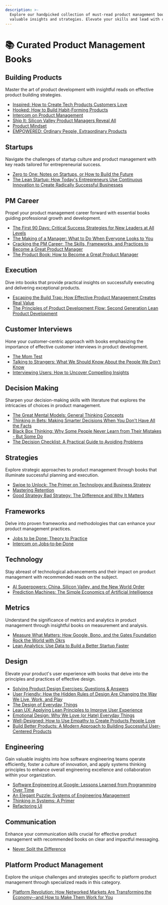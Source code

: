 ```yaml
---
description: >-
  Explore our handpicked collection of must-read product management books for
  valuable insights and strategies. Elevate your skills and lead with confidence
---
```


# 📚 Curated Product Management Books

## Building Products

Master the art of product development with insightful reads on effective product building strategies.

* [Inspired: How to Create Tech Products Customers Love](https://www.goodreads.com/book/show/35249663-inspired)
* [Hooked: How to Build Habit-Forming Products](https://www.goodreads.com/book/show/22668729-hooked)
* [Intercom on Product Management](https://www.goodreads.com/book/show/24999344-intercom-on-product-management)
* [Ship It: Silicon Valley Product Managers Reveal All](https://www.goodreads.com/book/show/43205214-ship-it)
* [Product Mindset](https://www.goodreads.com/book/show/45143467-product-mindset)
* [EMPOWERED: Ordinary People, Extraordinary Products](https://www.goodreads.com/book/show/53481975-empowered)

## Startups

Navigate the challenges of startup culture and product management with key reads tailored for entrepreneurial success.

* [Zero to One: Notes on Startups, or How to Build the Future](https://www.goodreads.com/book/show/18050143-zero-to-one)
* [The Lean Startup: How Today's Entrepreneurs Use Continuous Innovation to Create Radically Successful Businesses](https://www.goodreads.com/book/show/10127019-the-lean-startup)

## PM Career

Propel your product management career forward with essential books guiding professional growth and development.

* [The First 90 Days: Critical Success Strategies for New Leaders at All Levels](https://www.goodreads.com/book/show/15824358-the-first-90-days)
* [The Making of a Manager: What to Do When Everyone Looks to You](https://www.goodreads.com/book/show/38821039-the-making-of-a-manager)
* [Cracking the PM Career: The Skills, Frameworks, and Practices to Become a Great Product Manager](https://www.goodreads.com/en/book/show/56332351)
* [The Product Book: How to Become a Great Product Manager](https://www.goodreads.com/book/show/35274263-the-product-book)

## Execution

Dive into books that provide practical insights on successfully executing and delivering exceptional products.

* [Escaping the Build Trap: How Effective Product Management Creates Real Value](https://www.goodreads.com/en/book/show/42611483)
* [The Principles of Product Development Flow: Second Generation Lean Product Development](https://www.goodreads.com/book/show/6278270-the-principles-of-product-development-flow)

## Customer Interviews

Hone your customer-centric approach with books emphasizing the importance of effective customer interviews in product development.

* [The Mom Test](https://www.goodreads.com/book/show/18529000-the-mom-test)
* [Talking to Strangers: What We Should Know About the People We Don’t Know](https://www.goodreads.com/book/show/43848929-talking-to-strangers)
* [Interviewing Users: How to Uncover Compelling Insights](https://www.goodreads.com/book/show/17869520-interviewing-users)

## Decision Making

Sharpen your decision-making skills with literature that explores the intricacies of choices in product management.

* [The Great Mental Models: General Thinking Concepts](https://www.goodreads.com/en/book/show/44245196)
* [Thinking in Bets: Making Smarter Decisions When You Don't Have All the Facts](https://www.goodreads.com/book/show/35957157-thinking-in-bets)
* [Black Box Thinking: Why Some People Never Learn from Their Mistakes - But Some Do](https://www.goodreads.com/book/show/24611735-black-box-thinking)
* [The Decision Checklist: A Practical Guide to Avoiding Problems](https://www.goodreads.com/book/show/40025817-the-decision-checklist)

## Strategies

Explore strategic approaches to product management through books that illuminate successful planning and execution.

* [Swipe to Unlock: The Primer on Technology and Business Strategy](https://www.goodreads.com/book/show/36271740-swipe-to-unlock)
* [Mastering Retention](https://www.productanalyticsplaybook.com/)
* [Good Strategy Bad Strategy: The Difference and Why It Matters](https://www.goodreads.com/book/show/11721966-good-strategy-bad-strategy)

## Frameworks

Delve into proven frameworks and methodologies that can enhance your product management practices.

* [Jobs to be Done: Theory to Practice](https://www.goodreads.com/book/show/32809558-jobs-to-be-done)
* [Intercom on Jobs‑to‑be‑Done](https://www.intercom.com/resources/books/intercom-jobs-to-be-done)

## Technology

Stay abreast of technological advancements and their impact on product management with recommended reads on the subject.

* [AI Superpowers: China, Silicon Valley, and the New World Order](https://www.goodreads.com/book/show/38242135-ai-superpowers)
* [Prediction Machines: The Simple Economics of Artificial Intelligence](https://www.goodreads.com/book/show/36484703-prediction-machines)

## Metrics

Understand the significance of metrics and analytics in product management through insightful books on measurement and analysis.

* [Measure What Matters: How Google, Bono, and the Gates Foundation Rock the World with Okrs](https://www.goodreads.com/book/show/37902327-measure-what-matters)
* [Lean Analytics: Use Data to Build a Better Startup Faster](https://www.goodreads.com/book/show/16033602-lean-analytics)

## Design

Elevate your product's user experience with books that delve into the principles and practices of effective design.

* [Solving Product Design Exercises: Questions & Answers](https://www.goodreads.com/book/show/38563044-solving-product-design-exercises)
* [User Friendly: How the Hidden Rules of Design Are Changing the Way We Live, Work, and Play](https://www.goodreads.com/en/book/show/41940285)
* [The Design of Everyday Things](https://www.goodreads.com/book/show/840.The\_Design\_of\_Everyday\_Things)
* [Lean UX: Applying Lean Principles to Improve User Experience](https://www.goodreads.com/book/show/13436116-lean-ux)
* [Emotional Design: Why We Love (or Hate) Everyday Things](https://www.goodreads.com/book/show/841.Emotional\_Design)
* [Well-Designed: How to Use Empathy to Create Products People Love](https://www.goodreads.com/book/show/21413972-well-designed)
* [Build Better Products: A Modern Approach to Building Successful User-Centered Products](https://www.goodreads.com/book/show/32856562-build-better-products)

## Engineering

Gain valuable insights into how software engineering teams operate efficiently, foster a culture of innovation, and apply systems thinking principles to enhance overall engineering excellence and collaboration within your organization.

* [Software Engineering at Google: Lessons Learned from Programming Over Time](https://www.goodreads.com/en/book/show/48816586)
* [An Elegant Puzzle: Systems of Engineering Management](https://www.goodreads.com/book/show/45303387-an-elegant-puzzle)
* [Thinking in Systems: A Primer](https://www.goodreads.com/book/show/3828902-thinking-in-systems)
* [Refactoring UI](https://www.goodreads.com/book/show/43190966-refactoring-ui)

## Communication

Enhance your communication skills crucial for effective product management with recommended books on clear and impactful messaging.

* [Never Split the Difference](https://www.goodreads.com/book/show/26156469-never-split-the-difference)

## Platform Product Management

Explore the unique challenges and strategies specific to platform product management through specialized reads in this category.

* [Platform Revolution: How Networked Markets Are Transforming the Economy--and How to Make Them Work for You](https://www.goodreads.com/book/show/25622861-platform-revolution)
